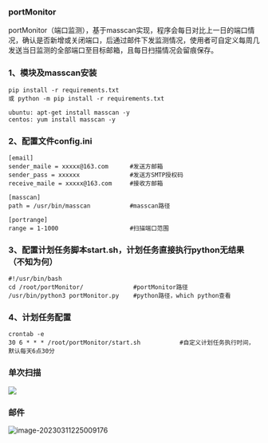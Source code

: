 ### portMonitor

portMonitor（端口监测），基于masscan实现，程序会每日对比上一日的端口情况，确认是否新增或关闭端口，后通过邮件下发监测情况，使用者可自定义每周几发送当日监测的全部端口至目标邮箱，且每日扫描情况会留痕保存。 



### 1、模块及masscan安装

```
pip install -r requirements.txt
或 python -m pip install -r requirements.txt

ubuntu: apt-get install masscan -y
centos: yum install masscan -y
```



### 2、配置文件config.ini

```
[email]
sender_maile = xxxxx@163.com      #发送方邮箱
sender_pass = xxxxxx			  #发送方SMTP授权码
receive_maile = xxxxx@163.com	  #接收方邮箱

[masscan]
path = /usr/bin/masscan			  #masscan路径

[portrange]
range = 1-1000					  #扫描端口范围
```



### 3、配置计划任务脚本start.sh，计划任务直接执行python无结果（不知为何）

```
#!/usr/bin/bash
cd /root/portMonitor/              #portMonitor路径
/usr/bin/python3 portMonitor.py    #python路径，which python查看
```



### 4、计划任务配置

```
crontab -e
30 6 * * * /root/portMonitor/start.sh 			#自定义计划任务执行时间，默认每天6点30分
```



### 单次扫描

![](C:\Users\Administrator\AppData\Roaming\Typora\typora-user-images\image-20230311160507097.png)



### 邮件

![image-20230311225009176](C:\Users\Administrator\AppData\Roaming\Typora\typora-user-images\image-20230311225009176.png)
